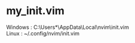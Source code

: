 # my_init.vim

Windows : C:\Users\*\AppData\Local\nvim\init.vim
<br>
Linux : ~/.config/nvim/init.vim
